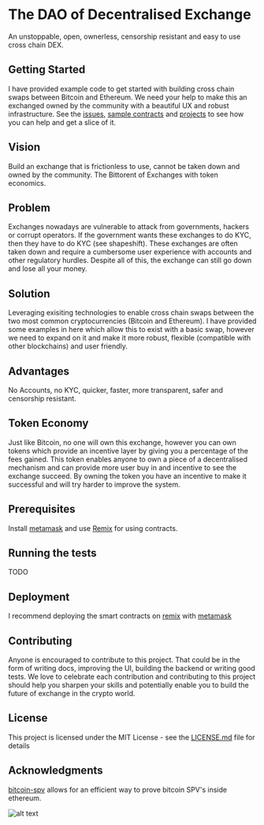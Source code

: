 # The DAO of Decentralised Exchange

An unstoppable, open, ownerless, censorship resistant and easy to use cross chain DEX. 

## Getting Started

I have provided example code to get started with building cross chain swaps between Bitcoin and Ethereum. We need your help to make this an exchanged owned by the community with a beautiful UX and robust infrastructure.
See the [issues](https://github.com/James-Sangalli/The-DAO-of-Decentralised-Exchange/issues), [sample contracts](https://github.com/James-Sangalli/The-DAO-of-Decentralised-Exchange/tree/master/contracts) and [projects](https://github.com/James-Sangalli/The-DAO-of-Decentralised-Exchange/projects) to see how you can help and get a slice of it. 

## Vision
Build an exchange that is frictionless to use, cannot be taken down and owned by the community. The Bittorent of Exchanges with token economics. 

## Problem
Exchanges nowadays are vulnerable to attack from governments, hackers or corrupt operators. If the government wants these exchanges to do KYC, then they have to do KYC (see shapeshift). These exchanges are often taken down and require a cumbersome user experience with accounts and other regulatory hurdles. Despite all of this, the exchange can still go down and lose all your money.

## Solution
Leveraging exisiting technologies to enable cross chain swaps between the two most common cryptocurrencies (Bitcoin and Ethereum). I have provided some examples in here which allow this to exist with a basic swap, however we need to expand on it and make it more robust, flexible (compatible with other blockchains) and user friendly.

## Advantages
No Accounts, no KYC, quicker, faster, more transparent, safer and censorship resistant. 

## Token Economy
Just like Bitcoin, no one will own this exchange, however you can own tokens which provide an incentive layer by giving you a percentage of the fees gained. 
This token enables anyone to own a piece of a decentralised mechanism and can provide more user buy in and incentive to see the exchange succeed. 
By owning the token you have an incentive to make it successful and will try harder to improve the system. 

## Prerequisites

Install [metamask](https://chrome.google.com/webstore/detail/metamask/nkbihfbeogaeaoehlefnkodbefgpgknn?hl=en) and use [Remix](https://remix.ethereum.org/) for using contracts.

## Running the tests

TODO

## Deployment

I recommend deploying the smart contracts on [remix]() with [metamask]()

## Contributing

Anyone is encouraged to contribute to this project. That could be in the form of writing docs, improving the UI, building the backend or writing good tests. 
We love to celebrate each contribution and contributing to this project should help you sharpen your skills and potentially enable you to build the future of exchange in the crypto world. 

## License

This project is licensed under the MIT License - see the [LICENSE.md](LICENSE.md) file for details

## Acknowledgments

[bitcoin-spv](https://github.com/summa-tx/bitcoin-spv) allows for an efficient way to prove bitcoin SPV's inside ethereum. 

![alt text](https://lh3.googleusercontent.com/-pO99c0BYNiU/WkS8MxP0WbI/AAAAAAAAFHs/h_x11nQxXUo_Ifc-aF4fKThx5VU7SqcFQCL0BGAYYCw/h629/bit1NY.gif)

